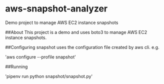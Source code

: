 # aws-snapshot-analyzer
Demo project to manage AWS EC2 instance snapshots

##About
This project is a demo and uses boto3 to manage AWS EC2 instance snapshots.

##Configuring
snapshot uses the configuration file created by aws cli. e.g.

'aws configure --profile snapshot'

##Running

'pipenv run python snapshot/snapshot.py'
